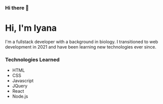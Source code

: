 ### Hi there 👋

<!--
**yayakix/yayakix** is a ✨ _special_ ✨ repository because its `README.md` (this file) appears on your GitHub profile.

Here are some ideas to get you started:

- 🔭 I’m currently working on ...
- 🌱 I’m currently learning ...
- 👯 I’m looking to collaborate on ...
- 🤔 I’m looking for help with ...
- 💬 Ask me about ...
- 📫 How to reach me: ...
- 😄 Pronouns: ...
- ⚡ Fun fact: ...
-->
# Hi, I'm Iyana
I'm a fullstack developer with a background in biology. I transitioned to web development in 2021 and have been learning new technologies ever since. 


### Technologies Learned
- HTML
- CSS
- Javascript
- JQuery
- React
- Node.js

<!-- img goes here -->


